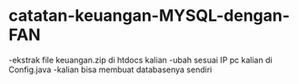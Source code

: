# catatan-keuangan-MYSQL-dengan-FAN

-ekstrak file keuangan.zip di htdocs kalian
-ubah sesuai IP pc kalian di Config.java
-kalian bisa membuat databasenya sendiri
